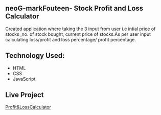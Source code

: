 ## neoG-markFouteen- Stock Profit and Loss Calculator
Created application where taking the 3 input from user i.e intial price of stocks ,no. of stock bought, current price of stocks.As per user input calculating loss/profit and loss percentage/ profit percentage.

## Technology Used:
* HTML
* CSS
* JavaScript

## Live Project
[Profit&LossCalculator](https://precious-horse-c76d2em14.netlify.app/)
